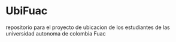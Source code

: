 # UbiFuac
repositorio para el proyecto de ubicacion de los estudiantes de las universidad autonoma de colombia Fuac
